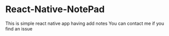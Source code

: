 # React-Native-NotePad
This is simple react native app having add notes You can contact me if you find an issue
